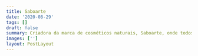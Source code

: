 ```yaml
---
title: Saboarte
date: '2020-08-29'
tags: []
draft: false
summary: Criadora da marca de cosméticos naturais, Saboarte, onde todos os produtos são produzidos artesanalmente. Responsável pela criação e manutenção do site de E-commerce. Aprendi muito sobre finanças, marketing digital, design, vendas e comunicação. Atualmente a produção é em pequena escala para meu próprio consumo e de minha família.
images: ['']
layout: PostLayout
---
```

